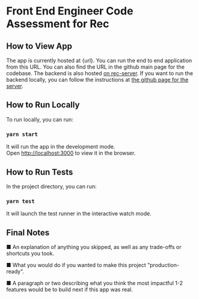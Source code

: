 # Front End Engineer Code Assessment for Rec

## How to View App

The app is currently hosted at {url}. You can run the end to end application from this URL. You can also find the URL in the github main page for the codebase. The backend is also hosted [on rec-server](https://rec-server-nf5j.onrender.com). If you want to run the backend locally, you can follow the instructions at [the github page for the server](https://github.com/jedwardrico/rec-server).

## How to Run Locally

To run locally, you can run:

### `yarn start`

It will run the app in the development mode.\
Open [http://localhost:3000](http://localhost:3000) to view it in the browser.

## How to Run Tests

In the project directory, you can run:

### `yarn test`

It will launch the test runner in the interactive watch mode.

## Final Notes

■ An explanation of anything you skipped, as well as any trade-offs or
shortcuts you took.

■ What you would do if you wanted to make this project "production-ready".

■ A paragraph or two describing what you think the most impactful 1-2
features would be to build next if this app was real.
